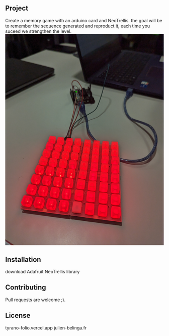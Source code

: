 ## Project

Create a memory game with an arduino card and NeoTrellis. the goal will be to remember the sequence generated and
reproduct it, each time you suceed we strengthen the level.
![image](image.jpg)


## Installation

download Adafruit NeoTrellis library

## Contributing

Pull requests are welcome ;).

## License

tyrano-folio.vercel.app
julien-belinga.fr

